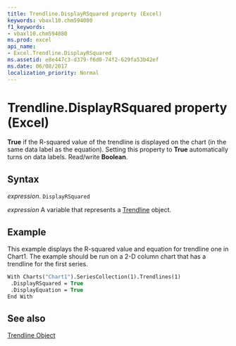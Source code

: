 ```yaml
---
title: Trendline.DisplayRSquared property (Excel)
keywords: vbaxl10.chm594080
f1_keywords:
- vbaxl10.chm594080
ms.prod: excel
api_name:
- Excel.Trendline.DisplayRSquared
ms.assetid: e8e447c3-d379-f6d0-74f2-629fa53b42ef
ms.date: 06/08/2017
localization_priority: Normal
---
```



# Trendline.DisplayRSquared property (Excel)

 **True** if the R-squared value of the trendline is displayed on the chart (in the same data label as the equation). Setting this property to **True** automatically turns on data labels. Read/write **Boolean**.


## Syntax

_expression_. `DisplayRSquared`

_expression_ A variable that represents a [Trendline](./Excel.Trendline-graph-object.md) object.


## Example

This example displays the R-squared value and equation for trendline one in Chart1. The example should be run on a 2-D column chart that has a trendline for the first series.


```vb
With Charts("Chart1").SeriesCollection(1).Trendlines(1) 
 .DisplayRSquared = True 
 .DisplayEquation = True 
End With
```


## See also


[Trendline Object](Excel.Trendline(object).md)

